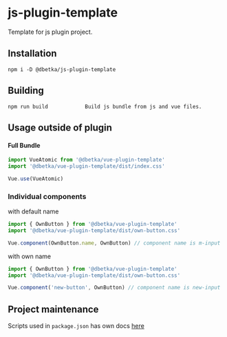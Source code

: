 # js-plugin-template
Template for js plugin project.

## Installation
```
npm i -D @dbetka/js-plugin-template
```

## Building
```
npm run build            Build js bundle from js and vue files.
```

## Usage outside of plugin

#### Full Bundle
```js
import VueAtomic from '@dbetka/vue-plugin-template'
import '@dbetka/vue-plugin-template/dist/index.css'

Vue.use(VueAtomic)
```

### Individual components
with default name
```js
import { OwnButton } from '@dbetka/vue-plugin-template'
import '@dbetka/vue-plugin-template/dist/own-button.css'

Vue.component(OwnButton.name, OwnButton) // component name is m-input
```
with own name
```js
import { OwnButton } from '@dbetka/vue-plugin-template'
import '@dbetka/vue-plugin-template/dist/own-button.css'

Vue.component('new-button', OwnButton) // component name is new-input
```

## Project maintenance 

Scripts used in `package.json` has own docs [here](scripts/README.md)

